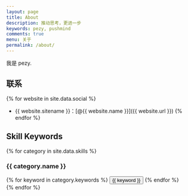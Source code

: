 ```yaml
---
layout: page
title: About
description: 推动思考，更进一步
keywords: pezy, pushmind
comments: true
menu: 关于
permalink: /about/
---
```


我是 pezy.

## 联系

{% for website in site.data.social %}
* {{ website.sitename }}：[@{{ website.name }}]({{ website.url }})
{% endfor %}

## Skill Keywords

{% for category in site.data.skills %}
### {{ category.name }}
<div class="btn-inline">
{% for keyword in category.keywords %}
<button class="btn btn-outline" type="button">{{ keyword }}</button>
{% endfor %}
</div>
{% endfor %}
